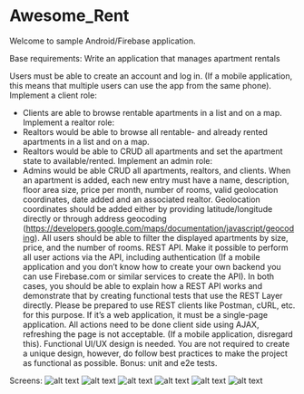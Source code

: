 # Awesome_Rent
Welcome to sample Android/Firebase application.

Base requirements:
Write an application that manages apartment rentals

Users must be able to create an account and log in. (If a mobile application, this means that multiple users can use the app from the same phone).
Implement a client role:
   * Clients are able to browse rentable apartments in a list and on a map.
Implement a realtor role:
   * Realtors would be able to browse all rentable- and already rented apartments in a list and on a map.
   * Realtors would be able to CRUD all apartments and set the apartment state to available/rented.
Implement an admin role:
   * Admins would be able CRUD all apartments, realtors, and clients.
When an apartment is added, each new entry must have a name, description, floor area size, price per month, number of rooms, valid geolocation coordinates, date added and an associated realtor.
Geolocation coordinates should be added either by providing latitude/longitude directly or through address geocoding (https://developers.google.com/maps/documentation/javascript/geocoding).
All users should be able to filter the displayed apartments by size, price, and the number of rooms.
REST API. Make it possible to perform all user actions via the API, including authentication (If a mobile application and you don’t know how to create your own backend you can use Firebase.com or similar services to create the API).
In both cases, you should be able to explain how a REST API works and demonstrate that by creating functional tests that use the REST Layer directly. Please be prepared to use REST clients like Postman, cURL, etc. for this purpose.
If it’s a web application, it must be a single-page application. All actions need to be done client side using AJAX, refreshing the page is not acceptable. (If a mobile application, disregard this).
Functional UI/UX design is needed. You are not required to create a unique design, however, do follow best practices to make the project as functional as possible.
Bonus: unit and e2e tests.

Screens:
![alt text](https://github.com/bkraszewski/Awesome_Rent/blob/master/Screenshot_1592205739.png?raw=true)
![alt text](https://github.com/bkraszewski/Awesome_Rent/blob/master/Screenshot_1592205745.png)
![alt text](https://github.com/bkraszewski/Awesome_Rent/blob/master/Screenshot_1592205836.png)
![alt text](https://github.com/bkraszewski/Awesome_Rent/blob/master/Screenshot_1592205862.png)
![alt text](https://github.com/bkraszewski/Awesome_Rent/blob/master/Screenshot_1592205872.png)
![alt text](https://github.com/bkraszewski/Awesome_Rent/blob/master/Screenshot_1592205881.png)


